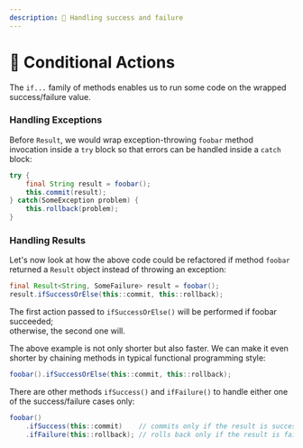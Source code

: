 ```yaml
---
description: 🔀 Handling success and failure
---
```


# 🔀 Conditional Actions

The `if...` family of methods enables us to run some code on the wrapped success/failure value.

### Handling Exceptions

Before `Result`, we would wrap exception-throwing `foobar` method invocation inside a `try` block so that errors can be handled inside a `catch` block:

```java
try {
    final String result = foobar();
    this.commit(result);
} catch(SomeException problem) {
    this.rollback(problem);
}
```

### Handling Results

Let's now look at how the above code could be refactored if method `foobar` returned a `Result` object instead of throwing an exception:

```java
final Result<String, SomeFailure> result = foobar();
result.ifSuccessOrElse(this::commit, this::rollback);
```

The first action passed to `ifSuccessOrElse()` will be performed if foobar succeeded;\
otherwise, the second one will.

The above example is not only shorter but also faster. We can make it even shorter by chaining methods in typical functional programming style:

```java
foobar().ifSuccessOrElse(this::commit, this::rollback);
```

There are other methods `ifSuccess()` and `ifFailure()` to handle either one of the success/failure cases only:

```java
foobar()
    .ifSuccess(this::commit)    // commits only if the result is success
    .ifFailure(this::rollback); // rolls back only if the result is failure
```

###  <a href="unwrapping-values" id="unwrapping-values"></a>
